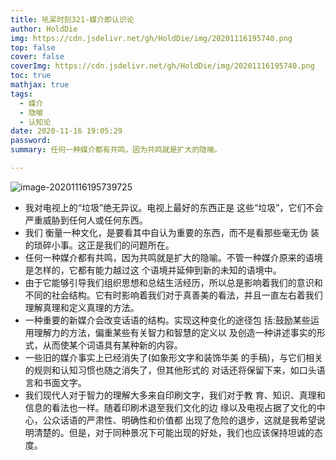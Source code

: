 ```yaml
---
title: 吼呆时刻321-媒介即认识论
author: HoldDie
img: https://cdn.jsdelivr.net/gh/HoldDie/img/20201116195740.png
top: false
cover: false
coverImg: https://cdn.jsdelivr.net/gh/HoldDie/img/20201116195740.png
toc: true
mathjax: true
tags:
  - 媒介
  - 隐喻
  - 认知论
date: 2020-11-16 19:05:29
password:
summary: 任何一种媒介都有共鸣，因为共鸣就是扩大的隐喻。

---
```




![image-20201116195739725](https://cdn.jsdelivr.net/gh/HoldDie/img/20201116195740.png)

- 我对电视上的“垃圾”绝无异议。电视上最好的东西正是 这些“垃圾”，它们不会严重威胁到任何人或任何东西。
- 我们 衡量一种文化，是要看其中自认为重要的东西，而不是看那些毫无伪 装的琐碎小事。这正是我们的问题所在。
- 任何一种媒介都有共鸣，因为共鸣就是扩大的隐喻。不管一种媒介原来的语境是怎样的，它都有能力越过这 个语境并延伸到新的未知的语境中。
- 由于它能够引导我们组织思想和总结生活经历，所以总是影响着我们的意识和不同的社会结构。它有时影响着我们对于真善美的看法，并且一直左右着我们理解真理和定义真理的方法。
- 一种重要的新媒介会改变话语的结构。实现这种变化的途径包 括:鼓励某些运用理解力的方法，偏重某些有关智力和智慧的定义以 及创造一种讲述事实的形式，从而使某个词语具有某种新的内容。
- 一些旧的媒介事实上已经消失了(如象形文字和装饰华美 的手稿)，与它们相关的规则和认知习惯也随之消失了，但其他形式的 对话还将保留下来，如口头语言和书面文字。
- 我们现代人对于智力的理解大多来自印刷文字，我们对于教 育、知识、真理和信息的看法也一样。随着印刷术退至我们文化的边 缘以及电视占据了文化的中心，公众话语的严肃性、明确性和价值都 出现了危险的退步，这就是我希望说明清楚的。但是，对于同种景况下可能出现的好处，我们也应该保持坦诚的态度。